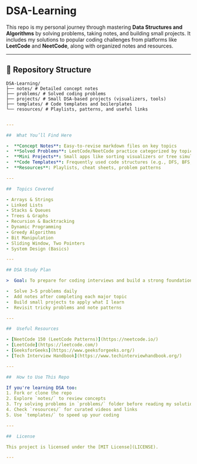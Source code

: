 # DSA-Learning


This repo is my personal journey through mastering **Data Structures and Algorithms** by solving problems, taking notes, and building small projects. It includes my solutions to popular coding challenges from platforms like **LeetCode** and **NeetCode**, along with organized notes and resources.

---

## 📂 Repository Structure
```
DSA-Learning/
├── notes/ # Detailed concept notes
├── problems/ # Solved coding problems
├── projects/ # Small DSA-based projects (visualizers, tools)
├── templates/ # Code templates and boilerplates
└── resources/ # Playlists, patterns, and useful links
```
```yaml

---

##  What You’ll Find Here

-  **Concept Notes**: Easy-to-revise markdown files on key topics
-  **Solved Problems**: LeetCode/NeetCode practice categorized by topic
-  **Mini Projects**: Small apps like sorting visualizers or tree simulators
-  **Code Templates**: Frequently used code structures (e.g., DFS, BFS, Recursion)
-  **Resources**: Playlists, cheat sheets, problem patterns

---

##  Topics Covered

- Arrays & Strings
- Linked Lists
- Stacks & Queues
- Trees & Graphs
- Recursion & Backtracking
- Dynamic Programming
- Greedy Algorithms
- Bit Manipulation
- Sliding Window, Two Pointers
- System Design (Basics)

---

## DSA Study Plan

>  Goal: To prepare for coding interviews and build a strong foundation in algorithms.

-  Solve 3–5 problems daily
-  Add notes after completing each major topic
-  Build small projects to apply what I learn
-  Revisit tricky problems and note patterns

---

##  Useful Resources

- [NeetCode 150 (LeetCode Patterns)](https://neetcode.io/)
- [LeetCode](https://leetcode.com/)
- [GeeksforGeeks](https://www.geeksforgeeks.org/)
- [Tech Interview Handbook](https://www.techinterviewhandbook.org/)

---

##  How to Use This Repo

If you're learning DSA too:
1. Fork or clone the repo
2. Explore `notes/` to review concepts
3. Try solving problems in `problems/` folder before reading my solution
4. Check `resources/` for curated videos and links
5. Use `templates/` to speed up your coding

---

##  License

This project is licensed under the [MIT License](LICENSE).

---

```